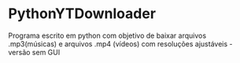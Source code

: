 # PythonYTDownloader
Programa escrito em python com objetivo de baixar arquivos .mp3(músicas) e arquivos .mp4 (vídeos) com resoluções ajustáveis - versão sem GUI
